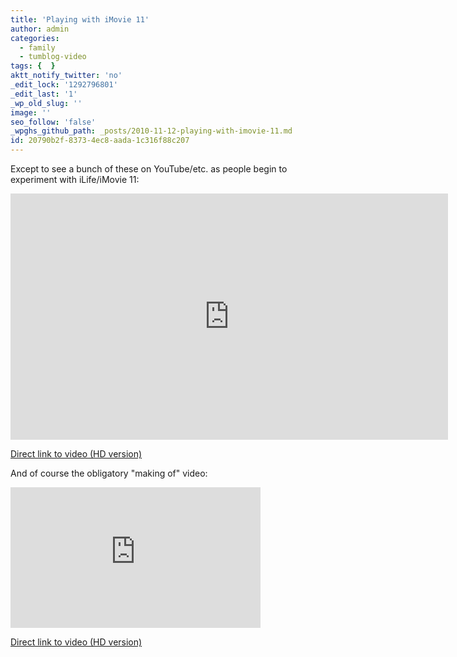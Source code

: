 ```yaml
---
title: 'Playing with iMovie 11'
author: admin
categories:
  - family
  - tumblog-video
tags: {  }
aktt_notify_twitter: 'no'
_edit_lock: '1292796801'
_edit_last: '1'
_wp_old_slug: ''
image: ''
seo_follow: 'false'
_wpghs_github_path: _posts/2010-11-12-playing-with-imovie-11.md
id: 20790b2f-8373-4ec8-aada-1c316f88c207
---
```

<p>Except to see a bunch of these on YouTube/etc. as people begin to experiment with iLife/iMovie 11:</p>
<p><iframe src="http://player.vimeo.com/video/16771073?title=0&amp;byline=0&amp;portrait=0&amp;color=241F5D" width="700" height="394" frameborder="0" class="aligncenter"></iframe></p>
<p><a href="http://vimeo.com/16771073">Direct link to video (HD version)</a></p>
<p>And of course the obligatory "making of" video:</p>
<p><iframe src="http://player.vimeo.com/video/16774164?title=0&amp;byline=0&amp;portrait=0&amp;color=241F5D" width="400" height="225" frameborder="0"></iframe></p>
<p><a href="http://vimeo.com/16774164">Direct link to video (HD version)</a></p>
